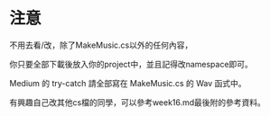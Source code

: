 # 注意

不用去看/改，除了MakeMusic.cs以外的任何內容，

你只要全部下載後放入你的project中，並且記得改namespace即可。

Medium 的 try-catch 請全部寫在 MakeMusic.cs 的 Wav 函式中。

有興趣自己改其他cs檔的同學，可以參考week16.md最後附的參考資料。
